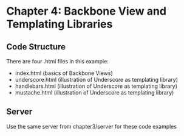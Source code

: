 # Chapter 4: Backbone View and Templating Libraries

## Code Structure 
There are four .html files in this example: 

* index.html (basics of Backbone Views)
* underscore.html (illustration of Underscore as templating library) 
* handlebars.html (illustration of Underscore as templating library) 
* mustache.html (illustration of Underscore as templating library) 


## Server
Use the same server from chapter3/server for these code examples